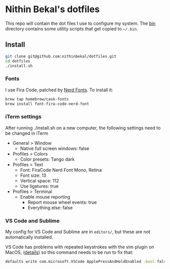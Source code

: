 # Nithin Bekal's dotfiles

This repo will contain the dot files I use to configure my system. The
[bin](bin) directory contains some utility scripts that get copied to `~/.bin`.

## Install

```bash
git clone git@github.com:nithinbekal/dotfiles.git
cd dotfiles
./install.sh
```
### Fonts

I use Fira Code, patched by [Nerd Fonts](https://www.nerdfonts.com/).
To install it:

```bash
brew tap homebrew/cask-fonts
brew install font-fira-code-nerd-font
```

### iTerm settings

After running ./install.sh on a new computer,
the following settings need to be changed in iTerm

- General > Window
  - Native full screen windows: false
- Profiles > Colors
  - Color presets: Tango dark
- Profiles > Text
  - Font: FiraCode Nerd Font Mono, Retina
  - Font size: 13
  - Vertical space: 112
  - Use ligatures: true
- Profiles > Terminal
  - Enable mouse reporting
    - Report mouse wheel events: true
    - Everything else: false

### VS Code and Sublime

My config for VS Code and Sublime are in `editors/`, but these are not
automatically installed.

VS Code has problems with repeated keystrokes with the vim plugin on MacOS,
([details](https://wesleywiser.github.io/post/vscode-vim-repeat-osx/))
so this command needs to be run to fix that:

```bash
defaults write com.microsoft.VSCode ApplePressAndHoldEnabled -bool false
```

